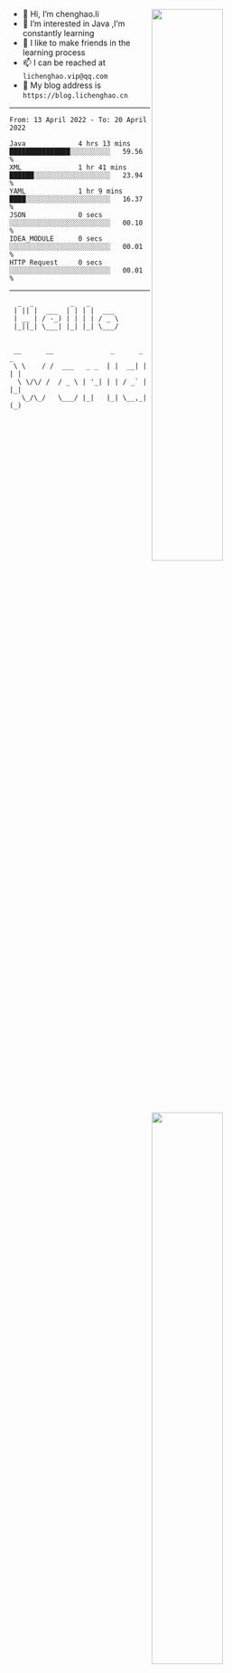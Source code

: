 [<img align="right" width="50%" src="https://github-readme-stats.vercel.app/api?username=lichlaughing&show_icons=true">](https://metrics.lecoq.io/ouuan?template=classic)
- 👋 Hi, I’m chenghao.li
- 👀 I’m interested in Java ,I’m constantly learning
- 💞️ I like to make friends in the learning process
- 📫 I can be reached at `lichenghao.vip@qq.com`
- 🔗 My blog address is `https://blog.lichenghao.cn`


------
<!--START_SECTION:waka-->

```text
From: 13 April 2022 - To: 20 April 2022

Java             4 hrs 13 mins   ███████████████░░░░░░░░░░   59.56 %
XML              1 hr 41 mins    ██████░░░░░░░░░░░░░░░░░░░   23.94 %
YAML             1 hr 9 mins     ████░░░░░░░░░░░░░░░░░░░░░   16.37 %
JSON             0 secs          ░░░░░░░░░░░░░░░░░░░░░░░░░   00.10 %
IDEA_MODULE      0 secs          ░░░░░░░░░░░░░░░░░░░░░░░░░   00.01 %
HTTP Request     0 secs          ░░░░░░░░░░░░░░░░░░░░░░░░░   00.01 %
```

<!--END_SECTION:waka-->

------

[<img align="right" width="50%" src="https://www.clustrmaps.com/map_v2.png?cl=ffffff&w=300&t=tt&d=o2HGaalky8OiHBxnoPq9wPYTNv7qpo8ua9FG06sBqt4&co=2d78ad&ct=ffffff">](https://github.com/lichlaughing)

```
  _  _         _   _       
 | || |  ___  | | | |  ___ 
 | __ | / -_) | | | | / _ \
 |_||_| \___| |_| |_| \___/
                           
```
```
 __      __              _      _     _ 
 \ \    / /  ___   _ _  | |  __| |   | |
  \ \/\/ /  / _ \ | '_| | | / _` |   |_|
   \_/\_/   \___/ |_|   |_| \__,_|   (_)
                                        
```
